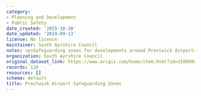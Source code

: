 ```yaml
---
category:
- Planning and Development
- Public Safety
date_created: '2015-10-30'
date_updated: '2019-09-13'
license: No licence
maintainer: South Ayrshire Council
notes: <p>Safeguarding zones for developments around Prestwick Airport</p>
organization: South Ayrshire Council
original_dataset_link: https://www.arcgis.com/home/item.html?id=310950083fd945d5b618d2b18495d47a
records: 126
resources: []
schema: default
title: Prestwick Airport Safeguarding Zones
---
```

